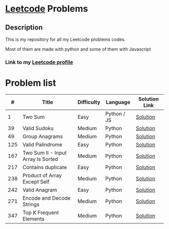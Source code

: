 # [Leetcode](https://leetcode.com/) Problems

## Description

This is my repository for all my Leetcode problems codes.

Most of them are made with python and some of them with Javascript

### Link to my [Leetcode profile](https://leetcode.com/u/j-lewandowski/)

# Problem list

| #   | Title                              | Difficulty | Language    | Solution Link                                                          |
| --- | ---------------------------------- | ---------- | ----------- | ---------------------------------------------------------------------- |
| 1   | Two Sum                            | Easy       | Python / JS | [Solution](./1.%20Two%20Sum/main.py)                                   |
| 39  | Valid Sudoku                       | Medium     | Python      | [Solution](./39.%20Valid%20Sudoku/)                                    |
| 49  | Group Anagrams                     | Medium     | Python      | [Solution](./49.%20Group%20Anagrams/main.py)                           |
| 125 | Valid Palindrome                   | Easy       | Python      | [Solution](./125.%20Valid%20Palindrome/main.py)                        |
| 167 | Two Sum II - Input Array Is Sorted | Medium     | Python      | [Solution](./167.%20Two%20Sum%20II%20-%20Input%20Array%20Is%20Sorted/) |
| 217 | Contains duplicate                 | Easy       | Python      | [Solution](./217.%20Contains%20Duplicate/main.py)                      |
| 238 | Product of Array Except Self       | Medium     | Python      | [Solution](./238.%20Product%20of%20Array%20Except%20Self/)             |
| 242 | Valid Anagram                      | Easy       | Python      | [Solution](./242.%20Valid%20Anagram/main.py)                           |
| 271 | Encode and Decode Strings          | Medium     | Python      | [Solution](./271.%20Encode%20and%20Decode%20Strings/main.py)           |
| 347 | Top K Frequent Elements            | Medium     | Python      | [Solution](./347.%20Top%20K%20Frequent%20Elements/main.py)             |
